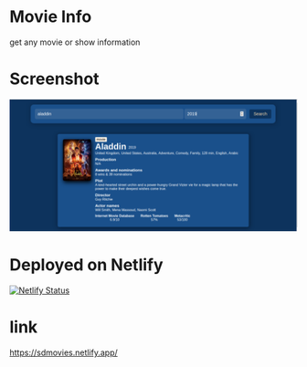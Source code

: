 # Movie Info
get any movie or show information
# Screenshot
![screenshot](https://github.com/freakflames29/movie-info/blob/master/image.png)

# Deployed on Netlify
[![Netlify Status](https://api.netlify.com/api/v1/badges/6b5841e6-7e03-46a8-9978-0705ae500101/deploy-status)](https://app.netlify.com/sites/sdmovies/deploys)

# link
https://sdmovies.netlify.app/
